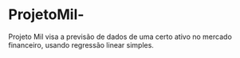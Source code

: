 # ProjetoMil-
Projeto Mil visa a previsão de dados de uma certo ativo no mercado financeiro, usando regressão linear simples.
